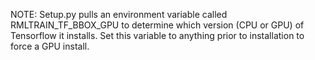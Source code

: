 NOTE: Setup.py pulls an environment variable called RMLTRAIN_TF_BBOX_GPU to determine 
which version (CPU or GPU) of Tensorflow it installs. Set this variable to anything 
prior to installation to force a GPU install.
